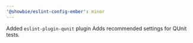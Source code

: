 ```yaml
---
'@showbie/eslint-config-ember': minor
---
```


Added `eslint-plugin-qunit` plugin
Adds recommended settings for QUnit tests.
